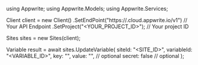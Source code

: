 using Appwrite;
using Appwrite.Models;
using Appwrite.Services;

Client client = new Client()
    .SetEndPoint("https://<REGION>.cloud.appwrite.io/v1") // Your API Endpoint
    .SetProject("<YOUR_PROJECT_ID>"); // Your project ID

Sites sites = new Sites(client);

Variable result = await sites.UpdateVariable(
    siteId: "<SITE_ID>",
    variableId: "<VARIABLE_ID>",
    key: "<KEY>",
    value: "<VALUE>", // optional
    secret: false // optional
);